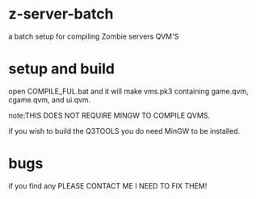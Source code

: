 # z-server-batch
a batch setup for compiling Zombie servers QVM'S

# setup and build
open COMPILE_FUL.bat and it will make vms.pk3 containing game.qvm, cgame.qvm, and ui.qvm.

note:THIS DOES NOT REQUIRE MINGW TO COMPILE QVMS.

if you wish to build the Q3TOOLS you do need MinGW to be installed.

# bugs
if you find any PLEASE CONTACT ME I NEED TO FIX THEM!
